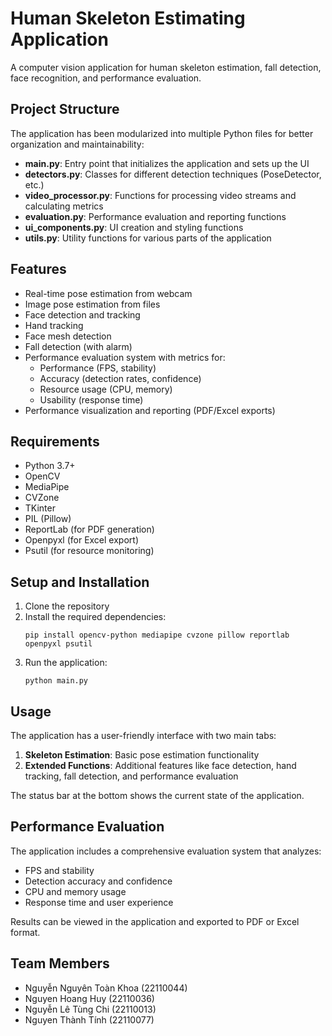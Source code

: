 ﻿# Human Skeleton Estimating Application

A computer vision application for human skeleton estimation, fall detection, face recognition, and performance evaluation.

## Project Structure

The application has been modularized into multiple Python files for better organization and maintainability:

- **main.py**: Entry point that initializes the application and sets up the UI
- **detectors.py**: Classes for different detection techniques (PoseDetector, etc.)
- **video_processor.py**: Functions for processing video streams and calculating metrics
- **evaluation.py**: Performance evaluation and reporting functions
- **ui_components.py**: UI creation and styling functions
- **utils.py**: Utility functions for various parts of the application

## Features

- Real-time pose estimation from webcam
- Image pose estimation from files
- Face detection and tracking
- Hand tracking
- Face mesh detection
- Fall detection (with alarm)
- Performance evaluation system with metrics for:
  - Performance (FPS, stability)
  - Accuracy (detection rates, confidence)
  - Resource usage (CPU, memory)
  - Usability (response time)
- Performance visualization and reporting (PDF/Excel exports)

## Requirements

- Python 3.7+
- OpenCV
- MediaPipe
- CVZone
- TKinter
- PIL (Pillow)
- ReportLab (for PDF generation)
- Openpyxl (for Excel export)
- Psutil (for resource monitoring)

## Setup and Installation

1. Clone the repository
2. Install the required dependencies:
   ```
   pip install opencv-python mediapipe cvzone pillow reportlab openpyxl psutil
   ```
3. Run the application:
   ```
   python main.py
   ```

## Usage

The application has a user-friendly interface with two main tabs:

1. **Skeleton Estimation**: Basic pose estimation functionality
2. **Extended Functions**: Additional features like face detection, hand tracking, fall detection, and performance evaluation

The status bar at the bottom shows the current state of the application.

## Performance Evaluation

The application includes a comprehensive evaluation system that analyzes:

- FPS and stability
- Detection accuracy and confidence
- CPU and memory usage
- Response time and user experience

Results can be viewed in the application and exported to PDF or Excel format.

## Team Members

- Nguyễn Nguyên Toàn Khoa (22110044)
- Nguyen Hoang Huy (22110036)
- Nguyễn Lê Tùng Chi (22110013)
- Nguyen Thành Tính (22110077)



